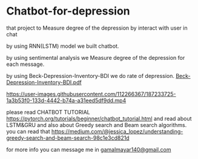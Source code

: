 # Chatbot-for-depression
that project to Measure degree of the depression by interact with user in chat 



by using RNN(LSTM) model we built chatbot.

by using sentimental analysis we Measure degree of the depression for each message. 

by using Beck-Depression-Inventory-BDI we do rate of depression.
 [Beck-Depression-Inventory-BDI.pdf](https://github.com/MAYAR1GAMAL/Chatbot-for-depression/files/9445727/Beck-Depression-Inventory-BDI.pdf)





https://user-images.githubusercontent.com/112266367/187233725-1a3b53f0-133d-4442-b74a-a31eed5df9dd.mp4



please read CHATBOT TUTORIAL https://pytorch.org/tutorials/beginner/chatbot_tutorial.html
and read about LSTM&GRU  and also about Greedy search and Beam search algorithms.
you can read that https://medium.com/@jessica_lopez/understanding-greedy-search-and-beam-search-98c1e3cd821d

for more info you can message me in gamalmayar140@gmail.com
